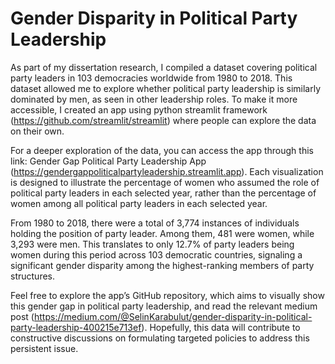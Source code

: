 # Gender Disparity in Political Party Leadership

As part of my dissertation research, I compiled a dataset covering political party leaders in 103 democracies worldwide from 1980 to 2018. This dataset allowed me to explore whether political party leadership is similarly dominated by men, as seen in other leadership roles.
To make it more accessible, I created an app using python streamlit framework (https://github.com/streamlit/streamlit) where people can explore the data on their own.

For a deeper exploration of the data, you can access the app through this link: Gender Gap Political Party Leadership App (https://gendergappoliticalpartyleadership.streamlit.app). Each visualization is designed to illustrate the percentage of women who assumed the role of political party leaders in each selected year, rather than the percentage of women among all political party leaders in each selected year.

From 1980 to 2018, there were a total of 3,774 instances of individuals holding the position of party leader. Among them, 481 were women, while 3,293 were men. This translates to only 12.7% of party leaders being women during this period across 103 democratic countries, signaling a significant gender disparity among the highest-ranking members of party structures.

Feel free to explore the app’s GitHub repository, which aims to visually show this gender gap in political party leadership, and read the relevant medium post (https://medium.com/@SelinKarabulut/gender-disparity-in-political-party-leadership-400215e713ef). Hopefully, this data will contribute to constructive discussions on formulating targeted policies to address this persistent issue.



